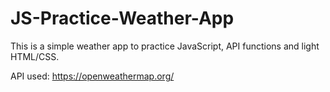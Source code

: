 # JS-Practice-Weather-App

This is a simple weather app to practice JavaScript, API functions and light HTML/CSS.

API used: https://openweathermap.org/

